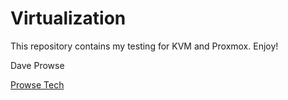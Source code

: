# Virtualization

This repository contains my testing for KVM and Proxmox. Enjoy!

Dave Prowse

[Prowse Tech](https://prowse.tech)

